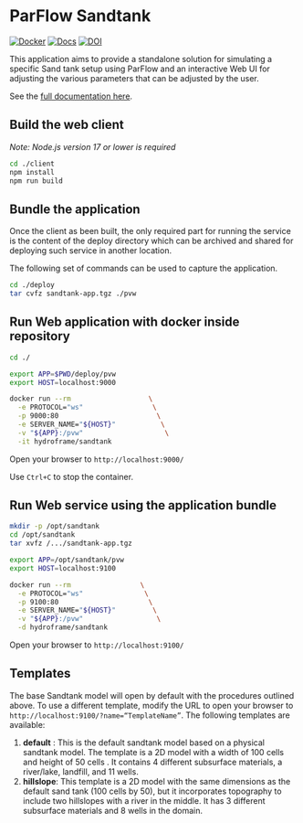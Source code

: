# ParFlow Sandtank

[![Docker](https://github.com/hydroframe/SandTank/workflows/Docker/badge.svg?event=release&branch=v1.1.2)](https://github.com/hydroframe/SandTank/actions?query=workflow%3ADocker+event%3Arelease)
[![Docs](https://github.com/hydroframe/SandTank/workflows/Docs/badge.svg?branch=master)](https://github.com/hydroframe/SandTank/actions?query=workflow%3ADocs+branch%3Amaster)
[![DOI](https://zenodo.org/badge/DOI/10.5281/zenodo.3983619.svg)](https://doi.org/10.5281/zenodo.3983619)

This application aims to provide a standalone solution for simulating a specific Sand tank setup using ParFlow and an interactive Web UI for adjusting the various parameters that can be adjusted by the user.

See the [full documentation here](https://hydroframe.github.io/SandTank/).

## Build the web client
*Note: Node.js version 17 or lower is required*

```sh
cd ./client
npm install
npm run build
```

## Bundle the application

Once the client as been built, the only required part for running the service is the content of the deploy directory which can be archived and shared for deploying such service in another location.

The following set of commands can be used to capture the application.

```sh
cd ./deploy
tar cvfz sandtank-app.tgz ./pvw
```

## Run Web application with docker inside repository

```sh
cd ./

export APP=$PWD/deploy/pvw
export HOST=localhost:9000

docker run --rm                   \
  -e PROTOCOL="ws"                 \
  -p 9000:80                        \
  -e SERVER_NAME="${HOST}"           \
  -v "${APP}:/pvw"                    \
  -it hydroframe/sandtank
```

Open your browser to `http://localhost:9000/`

Use `Ctrl+C` to stop the container.

## Run Web service using the application bundle

```sh
mkdir -p /opt/sandtank
cd /opt/sandtank
tar xvfz /.../sandtank-app.tgz

export APP=/opt/sandtank/pvw
export HOST=localhost:9100

docker run --rm                 \
  -e PROTOCOL="ws"               \
  -p 9100:80                      \
  -e SERVER_NAME="${HOST}"         \
  -v "${APP}:/pvw"                  \
  -d hydroframe/sandtank
```

Open your browser to `http://localhost:9100/`

## Templates
The base Sandtank model will open by default with the procedures outlined above. To use a different template, modify the URL to open your browser to `http://localhost:9100/?name=“TemplateName”`. The following templates are available:
1.  **default** : This is the default sandtank model based on a physical sandtank model. The template is a 2D model with a width of 100 cells and height of 50 cells . It contains 4 different subsurface materials, a river/lake, landfill, and 11 wells.
2.  **hillslope**: This template is a 2D model with the same dimensions as the default sand tank (100 cells by 50), but it incorporates topography to include two hillslopes with a river in the middle. It has 3 different subsurface materials and 8 wells in the domain.
